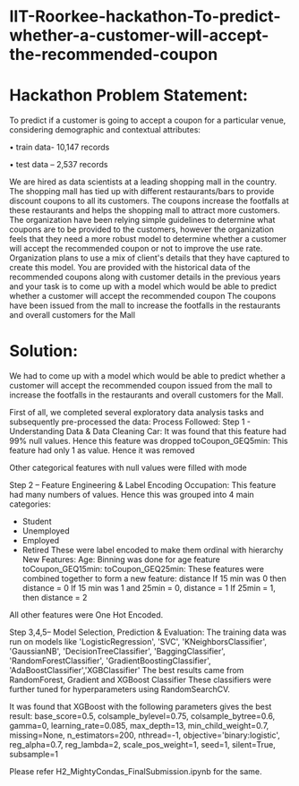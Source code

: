 # IIT-Roorkee-hackathon-To-predict-whether-a-customer-will-accept-the-recommended-coupon

# Hackathon Problem Statement:
To predict if a customer is going to accept a coupon for a particular venue, considering demographic and contextual attributes:

• train data- 10,147 records 
 
• test data – 2,537 records 

We are hired as  data scientists at a leading shopping mall in the country. The shopping mall has tied up with different restaurants/bars to provide discount coupons to all its customers. The coupons increase the footfalls at these restaurants and helps the shopping mall to attract more customers. The organization have been relying simple guidelines to determine what coupons are to be provided to the customers, however the organization feels that they need a more robust model to determine whether a customer will accept the recommended coupon or not to improve the use rate. Organization plans to use a mix of client's details that they have captured to create this model. You are provided with the historical data of the recommended coupons along with customer details in the previous years and your task is to come up with a model which would be able to predict whether a customer will accept the recommended coupon
The coupons have been issued from the mall to increase the footfalls in the restaurants and overall customers for the Mall

# Solution:
We had to come up with a model which would be able to predict whether a customer will accept the recommended coupon issued from the mall to increase the footfalls in the restaurants and overall customers for the Mall.

First of all, we completed several exploratory data analysis tasks and subsequently pre-processed the data:
Process Followed: Step 1 - Understanding Data & Data Cleaning
Car: It was found that this feature had 99% null values. Hence this feature was dropped
toCoupon_GEQ5min: This feature had only 1 as value. Hence it was removed

Other categorical features with null values were filled with mode

Step 2 – Feature Engineering & Label Encoding
Occupation: This feature had many numbers of values. Hence this was grouped into 4 main categories:
-	Student
-	Unemployed
-	Employed 
-	Retired
These were label encoded to make them ordinal with hierarchy
New Features:
Age: Binning was done for age feature
toCoupon_GEQ15min: toCoupon_GEQ25min: These features were combined together to form a new feature: distance
	If 15 min was 0 then distance = 0
	If 15 min was 1 and 25min = 0, distance = 1
	If 25min = 1, then distance = 2

All other features were One Hot Encoded.

Step 3,4,5– Model Selection, Prediction & Evaluation:
The training data was run on models like
'LogisticRegression', 'SVC', 'KNeighborsClassifier', 'GaussianNB', 
'DecisionTreeClassifier', 'BaggingClassifier', 'RandomForestClassifier',
'GradientBoostingClassifier', 'AdaBoostClassifier','XGBClassifier'
The best results came from RandomForest, Gradient and XGBoost Classifier
These classifiers were further tuned for hyperparameters using RandomSearchCV.

It was found that XGBoost with the following parameters gives the best result:
base_score=0.5, colsample_bylevel=0.75, colsample_bytree=0.6,
       gamma=0, learning_rate=0.085, max_depth=13,
       min_child_weight=0.7, missing=None, n_estimators=200, nthread=-1,
       objective='binary:logistic', reg_alpha=0.7, reg_lambda=2,
       scale_pos_weight=1, seed=1, silent=True, subsample=1

Please refer H2_MightyCondas_FinalSubmission.ipynb for the same.
